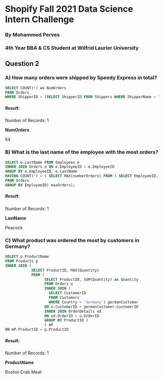 # Shopify Fall 2021 Data Science Intern Challenge
### By Mohammed Perves
### 4th Year BBA & CS Student at Wilfrid Laurier University

## Question 2
### A) How many orders were shipped by Speedy Express in total?

```sql
SELECT COUNT(*) as NumOrders
FROM Orders 
WHERE ShipperID = (SELECT ShipperID FROM Shippers WHERE ShipperName = "Speedy Express");
```
##### Result:
Number of Records: 1  

**NumOrders**  

54


### B) What is the last name of the employee with the most orders?

```sql
SELECT e.LastName FROM Employees e 
INNER JOIN Orders o ON e.EmployeeID = o.EmployeeID 
GROUP BY e.EmployeeID, e.LastName 
HAVING COUNT(*) = (	SELECT MAX(numberOrders) FROM (	SELECT EmployeeID, COUNT(OrderID) AS numberOrders 
FROM Orders 
GROUP BY EmployeeID) maxOrders);
```
##### Result:
Number of Records: 1  

**LastName**  

Peacock


### C) What product was ordered the most by customers in Germany?

```sql
SELECT p.ProductName
FROM Products p
INNER JOIN (
            SELECT ProductID, MAX(Quantity)
            FROM (
                  SELECT ProductID, SUM(Quantity) as Quantity
                  FROM Orders o
                  INNER JOIN (
                    SELECT CustomerID
                    FROM Customers
                    WHERE Country = 'Germany') germanCustomer 
                  ON o.CustomerID = germanCustomer.CustomerID
                  INNER JOIN OrderDetails od
                  ON od.OrderID = o.OrderID
                  GROUP BY ProductID )
                  ) mP
ON mP.ProductID = p.ProductID
```

##### Result:
Number of Records: 1  

**ProductName**  

Boston Crab Meat
